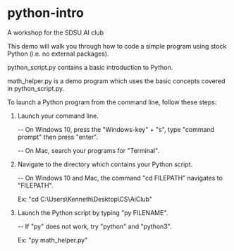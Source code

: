 # python-intro
A workshop for the SDSU AI club

This demo will walk you through how to code a simple program using stock Python (i.e. no external packages).

python_script.py contains a basic introduction to Python.

math_helper.py is a demo program which uses the basic concepts covered in python_script.py.

To launch a Python program from the command line, follow these steps:

1) Launch your command line. 

	-- On Windows 10, press the "Windows-key" + "s", type "command prompt" then press "enter".

	-- On Mac, search your programs for "Terminal".

2) Navigate to the directory which contains your Python script.

	-- On Windows 10 and Mac, the command "cd FILEPATH" navigates to "FILEPATH".

	Ex: "cd C:\Users\Kenneth\Desktop\CS\AiClub"

3) Launch the Python script by typing "py FILENAME".

	-- If "py" does not work, try "python" and "python3".

	Ex: "py math_helper.py"


